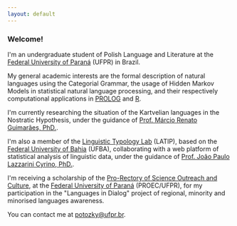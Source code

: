 ```yaml
---
layout: default
---
```


### Welcome!

I'm an undergraduate student of Polish Language and Literature at the [Federal University of Paraná](https://www.ufpr.br/) (UFPR) in Brazil.

My general academic interests are the formal description of natural languages using the Categorial Grammar, the usage of Hidden Markov Models in statistical natural language processing, and their respectively computational applications in [PROLOG](https://www.swi-prolog.org/) and [R](https://www.r-project.org/). 

I'm currently researching the situation of the Kartvelian languages in the Nostratic Hypothesis, under the guidance of [Prof. Márcio Renato Guimarães, PhD.](https://marciorenato.wordpress.com/).

I'm also a member of the [Linguistic Typology Lab](http://latip.com.br/) (LATIP), based on the [Federal University of Bahia](https://www.ufba.br/) (UFBA), collaborating with a web platform of statistical analysis of linguistic data, under the guidance of [Prof. João Paulo Lazzarini Cyrino, PhD.](http://lattes.cnpq.br/0607604801534336).

I'm receiving a scholarship of the [Pro-Rectory of Science Outreach and Culture](http://www.proec.ufpr.br), at the [Federal University of Paraná](https://www.ufpr.br/) (PROEC/UFPR), for my participation in the "Languages in Dialog" project of regional, minority and minorised languages awareness.

You can contact me at [potozky@ufpr.br](mailto:potozky@ufpr.br).
